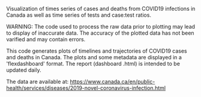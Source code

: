 Visualization of times series of cases and deaths from COVID19 infections in Canada as well as time series of tests and case:test ratios.

WARNING: The code used to process the raw data prior to plotting may lead to display of inaccurate data. The accuracy of the plotted data has not been varified and may contain errors. 

This code generates plots of timelines and trajectories of COVID19 cases and deaths in Canada.
The plots and some metadata are displayed in a 'flexdashboard' format. The report (dashboard .html) is intended to be updated daily. 

The data are available at:
https://www.canada.ca/en/public-health/services/diseases/2019-novel-coronavirus-infection.html
